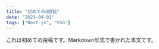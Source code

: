 ```yaml
---
title: "初めてのd投稿"
date: "2023-04-01"
tags: ["Next.js", "SSG"]
---
```


これは初めての投稿です。Markdown形式で書かれた本文です。